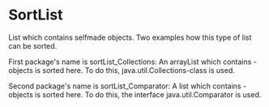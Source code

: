 # SortList
List which contains selfmade objects. Two examples how this type of list can be sorted. 

First package's name is sortList_Collections:
An arrayList which contains <Auto>-objects is sorted here. To do this, java.util.Collections-class is used.

Second package's name is sortList_Comparator:
A list which contains <Movie>-objects is sorted here. To do this, the interface java.util.Comparator is used. 
